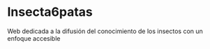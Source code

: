 # Insecta6patas
Web dedicada a la difusión del conocimiento de los insectos con un enfoque accesible
